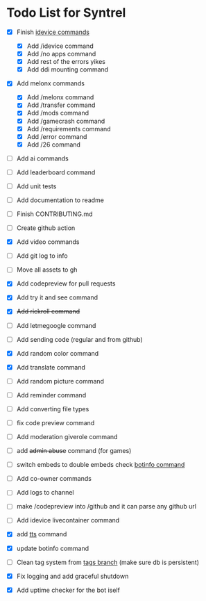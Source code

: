# Todo List for Syntrel

- [x] Finish [idevice commands](https://github.com/jkcoxson/idevice/blob/master/idevice/src/lib.rs#L522)
  - [x] Add /idevice command
  - [x] Add /no apps command
  - [x] Add rest of the errors yikes
  - [x] Add ddi mounting command

- [x] Add melonx commands
  - [x] Add /melonx command
  - [x] Add /transfer command
  - [x] Add /mods command
  - [x] Add /gamecrash command
  - [x] Add /requirements command
  - [x] Add /error command
  - [x] Add /26 command

- [ ] Add ai commands

- [ ] Add leaderboard command

- [ ] Add unit tests

- [ ] Add documentation to readme

- [ ] Finish CONTRIBUTING.md

- [ ] Create github action 

- [x] Add video commands

- [ ] Add git log to info 

- [ ] Move all assets to gh

- [x] Add codepreview for pull requests

- [x] Add try it and see command

- [x] ~~Add rickroll command~~

- [ ] Add letmegoogle command

- [ ] Add sending code (regular and from github)

- [x] Add random color command

- [x] Add translate command

- [ ] Add random picture command

- [ ] Add reminder command

- [ ] Add converting file types

- [ ] fix code preview command

- [ ] Add moderation giverole command

- [ ] add ~~admin abuse~~ command (for games)

- [ ] switch embeds to double embeds check [botinfo command](https://github.com/neoarz/Syntrel/blob/main/cogs/botinfo.py#L80)

- [ ] Add co-owner commands

- [ ] Add logs to channel

- [ ] make /codepreview into /github and it can parse any github url

- [ ] Add idevice livecontainer command

- [x] add [tts](https://developer.puter.com/tutorials/free-unlimited-text-to-speech-api/) command

- [x] update botinfo command

- [ ] Clean tag system from [tags branch](https://github.com/neoarz/Syntrel/tree/tags) (make sure db is persistent)

- [x] Fix logging and add graceful shutdown

- [x] Add uptime checker for the bot iself 
